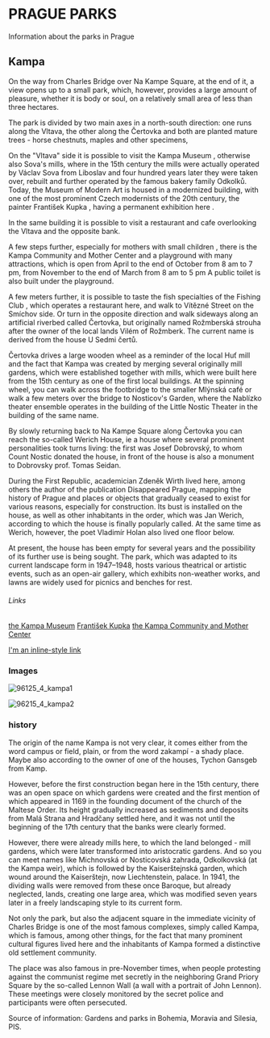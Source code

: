 # PRAGUE PARKS
Information about the parks in Prague

## Kampa
On the way from Charles Bridge over Na Kampe Square, at the end of it, a view opens up to a small park, which, however, provides a large amount of pleasure, whether it is body or soul, on a relatively small area of ​​less than three hectares.

The park is divided by two main axes in a north-south direction: one runs along the Vltava, the other along the Čertovka and both are planted mature trees - horse chestnuts, maples and other specimens,

On the "Vltava" side it is possible to visit the Kampa Museum , otherwise also Sova's mills, where in the 15th century the mills were actually operated by Václav Sova from Liboslav and four hundred years later they were taken over, rebuilt and further operated by the famous bakery family Odkolků.
Today, the Museum of Modern Art is housed in a modernized building, with one of the most prominent Czech modernists of the 20th century, the painter František Kupka , having a permanent exhibition here .

In the same building it is possible to visit a restaurant and cafe overlooking the Vltava and the opposite bank.

A few steps further, especially for mothers with small children , there is the Kampa Community and Mother Center and a playground with many attractions, which is open from April to the end of October from 8 am to 7 pm, from November to the end of March from 8 am to 5 pm A public toilet is also built under the playground.

A few meters further, it is possible to taste the fish specialties of the Fishing Club , which operates a restaurant here, and walk to Vítězné Street on the Smíchov side. Or turn in the opposite direction and walk sideways along an artificial riverbed called Čertovka, but originally named Rožmberská strouha after the owner of the local lands Vilém of Rožmberk. The current name is derived from the house U Sedmi čertů.

Čertovka drives a large wooden wheel as a reminder of the local Huť mill and the fact that Kampa was created by merging several originally mill gardens, which were established together with mills, which were built here from the 15th century as one of the first local buildings.
At the spinning wheel, you can walk across the footbridge to the smaller Mlýnská café or walk a few meters over the bridge to Nosticov's Garden, where the Nablízko theater ensemble operates in the building of the Little Nostic Theater in the building of the same name.

By slowly returning back to Na Kampe Square along Čertovka you can reach the so-called Werich House, ie a house where several prominent personalities took turns living: the first was Josef Dobrovský, to whom Count Nostic donated the house, in front of the house is also a monument to Dobrovsky prof. Tomas Seidan.

During the First Republic, academician Zdeněk Wirth lived here, among others the author of the publication Disappeared Prague, mapping the history of Prague and places or objects that gradually ceased to exist for various reasons, especially for construction. Its bust is installed on the house, as well as other inhabitants in the order, which was Jan Werich, according to which the house is finally popularly called. At the same time as Werich, however, the poet Vladimír Holan also lived one floor below.

At present, the house has been empty for several years and the possibility of its further use is being sought.
The park, which was adapted to its current landscape form in 1947–1948, hosts various theatrical or artistic events, such as an open-air gallery, which exhibits non-weather works, and lawns are widely used for picnics and benches for rest.

###### Links
[the Kampa Museum](http://www.museumkampa.cz/)
[František Kupka](http://www.artmuseum.cz/umelec.php?art_id=538)
[the Kampa Community and Mother Center](http://www.kckampa.eu/)

[I'm an inline-style link](https://www.google.com)

### Images
![96125_4_kampa1](https://user-images.githubusercontent.com/56120683/98229425-2d274c80-1f5a-11eb-85e3-9b82c4f744ca.jpg)

![96215_4_kampa2](https://user-images.githubusercontent.com/56120683/98229530-4f20cf00-1f5a-11eb-9f30-b4526e6c0c63.jpg)

### history

The origin of the name Kampa is not very clear, it comes either from the word campus or field, plain, or from the word zakampí - a shady place. Maybe also according to the owner of one of the houses, Tychon Gansgeb from Kamp.

However, before the first construction began here in the 15th century, there was an open space on which gardens were created and the first mention of which appeared in 1169 in the founding document of the church of the Maltese Order. Its height gradually increased as sediments and deposits from Malá Strana and Hradčany settled here, and it was not until the beginning of the 17th century that the banks were clearly formed.

However, there were already mills here, to which the land belonged - mill gardens, which were later transformed into aristocratic gardens. And so you can meet names like Michnovská or Nosticovská zahrada, Odkolkovská (at the Kampa weir), which is followed by the Kaiserštejnská garden, which wound around the Kaiserštejn, now Liechtenstein, palace.
In 1941, the dividing walls were removed from these once Baroque, but already neglected, lands, creating one large area, which was modified seven years later in a freely landscaping style to its current form.

Not only the park, but also the adjacent square in the immediate vicinity of Charles Bridge is one of the most famous complexes, simply called Kampa, which is famous, among other things, for the fact that many prominent cultural figures lived here and the inhabitants of Kampa formed a distinctive old settlement community.

The place was also famous in pre-November times, when people protesting against the communist regime met secretly in the neighboring Grand Priory Square by the so-called Lennon Wall (a wall with a portrait of John Lennon). These meetings were closely monitored by the secret police and participants were often persecuted.

Source of information: Gardens and parks in Bohemia, Moravia and Silesia, PIS.
